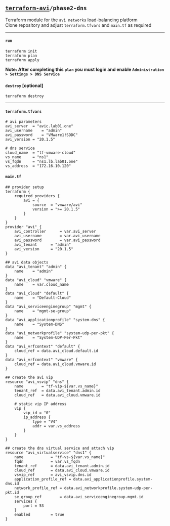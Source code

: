 ## [`terraform-avi`](../README.md)`/phase2-dns`
Terraform module for the `avi networks` load-balancing platform  
Clone repository and adjust `terraform.tfvars` and `main.tf` as required  

---

#### `run`
```
terraform init
terraform plan
terraform apply
```

**Note: After completing this `plan` you must login and enable `Administration > Settings > DNS Service`**

#### `destroy` [optional]
```
terraform destroy
```

---

#### `terraform.tfvars`
```
# avi parameters
avi_server	= "avic.lab01.one"
avi_username	= "admin"
avi_password	= "VMware1!SDDC"
avi_version	= "20.1.5"

# dns service
cloud_name	= "tf-vmware-cloud"
vs_name		= "ns1"
vs_fqdn		= "ns1.lb.lab01.one"
vs_address	= "172.16.10.120"
```

#### `main.tf`
```
## provider setup
terraform {                                                                        
	required_providers {
		avi = {
			source  = "vmware/avi"
			version = ">= 20.1.5"
		}
	}
}
provider "avi" {
	avi_controller		= var.avi_server
	avi_username		= var.avi_username
	avi_password		= var.avi_password
	avi_tenant		= "admin"
	avi_version		= "20.1.5"
}

## avi data objects
data "avi_tenant" "admin" {
	name	= "admin"
}
data "avi_cloud" "vmware" {
	name	= var.cloud_name
}
data "avi_cloud" "default" {
	name	= "Default-Cloud"
}
data "avi_serviceenginegroup" "mgmt" {
	name	= "mgmt-se-group"
}
data "avi_applicationprofile" "system-dns" {
	name	= "System-DNS"
}
data "avi_networkprofile" "system-udp-per-pkt" {
	name	= "System-UDP-Per-Pkt"
}
data "avi_vrfcontext" "default" {
	cloud_ref = data.avi_cloud.default.id
}
data "avi_vrfcontext" "vmware" {
	cloud_ref = data.avi_cloud.vmware.id
}

## create the avi vip
resource "avi_vsvip" "dns" {
	name		= "tf-vip-${var.vs_name}"
	tenant_ref	= data.avi_tenant.admin.id
	cloud_ref	= data.avi_cloud.vmware.id

	# static vip IP address
	vip {
		vip_id = "0"
		ip_address {
			type = "V4"
			addr = var.vs_address
		}
	}
}

## create the dns virtual service and attach vip
resource "avi_virtualservice" "dns1" {
	name			= "tf-vs-${var.vs_name}"
	fqdn			= var.vs_fqdn
	tenant_ref		= data.avi_tenant.admin.id
	cloud_ref		= data.avi_cloud.vmware.id
	vsvip_ref		= avi_vsvip.dns.id
	application_profile_ref	= data.avi_applicationprofile.system-dns.id
	network_profile_ref	= data.avi_networkprofile.system-udp-per-pkt.id
	se_group_ref		= data.avi_serviceenginegroup.mgmt.id
	services {
		port = 53
	}
	enabled			= true
}
```
